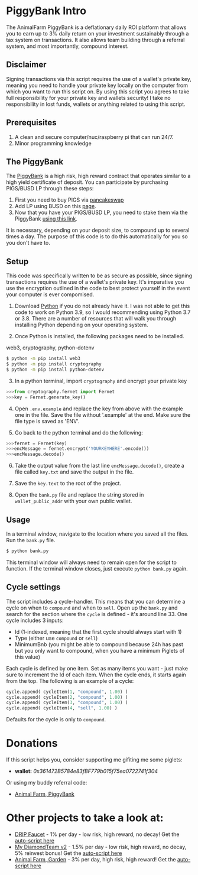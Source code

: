 # PiggyBank Intro

The AnimalFarm PiggyBank is a deflationary daily ROI platform that allows
you to earn up to 3% daily return on your investment sustainably through a tax system
on transactions. It also allows team building through a referral system, and most
importantly, compound interest. 

## Disclaimer
Signing transactions via this script requires the use of a wallet's private key, meaning you need to handle your private key locally on the computer from which you want to run this script on.
By using this script you agrees to take full responsibility for your private key and wallets security!
I take no responsibility in lost funds, wallets or anything related to using this script.

## Prerequisites
1. A clean and secure computer/nuc/raspberry pi that can run 24/7.
2. Minor programming knowledge

## The PiggyBank

The [PiggyBank](https://theanimal.farm/piggybank/0x361472B5784e83fBF779b015f75ea0722741f304) is a high risk, high reward contract that operates similar to a high yield 
certificate of deposit. You can participate by purchasing PIGS/BUSD LP through these steps: 
1. First you need to buy PIGS via [pancakeswap](https://pancakeswap.finance/swap#/swap?outputCurrency=0x3A4C15F96B3b058ab3Fb5FAf1440Cc19E7AE07ce) 
2. Add LP using BUSD on this [page](https://theanimal.farm/addliquidityPigs). 
3. Now that you have your PIGS/BUSD LP, you need to stake them via the PiggyBank [using this link](https://theanimal.farm/piggybank/0x361472B5784e83fBF779b015f75ea0722741f304).

It is necessary, depending on your deposit size, to compound up to several times a day. The purpose of this code
is to do this automatically for you so you don't have to. 

## Setup

This code was specifically written to be as secure as possible, since signing transactions requires the use of
a wallet's private key. It's imparative you use the encryption outlined in the code to best protect yourself
in the event your computer is ever compomised. 

1. Download [Python](https://www.python.org/downloads/) if you do not already have it. I was not able to get this code
to work on Python 3.9, so I would recommending using Python 3.7 or 3.8. There are a number of resources that will walk 
you through installing Python depending on your operating system.

2. Once Python is installed, the following packages need to be installed.

web3, cryptography, python-dotenv
 ```bash
$ python -m pip install web3
$ python -m pip install cryptography
$ python -m pip install python-dotenv
```

3. In a python terminal, import `cryptography` and encrypt your private key
```py
>>>from cryptography.fernet import Fernet
>>>key = Fernet.generate_key()
```

4. Open `.env.example` and replace the key from above with the example one in the file. Save the file without '.example' at the end. Make sure the file type is saved as 'ENV'. 

5. Go back to the python terminal and do the following:
```py
>>>fernet = Fernet(key)
>>>encMessage = fernet.encrypt('YOURKEYHERE'.encode())
>>>encMessage.decode()
```

6. Take the output value from the last line `encMessage.decode()`, create a file called `key.txt` and save the output in the file. 
7. Save the `key.text` to the root of the project.

8. Open the `bank.py` file and replace the string stored in `wallet_public_addr` with your own public wallet.

## Usage

In a terminal window, navigate to the location where you saved all the files. Run the `bank.py` file.

```bash
$ python bank.py
```

This terminal window will always need to remain open for the script to function. If the terminal window closes, just execute
`python bank.py` again.

## Cycle settings
The script includes a cycle-handler. This means that you can determine a cycle on when to `compound` and when to `sell`.
Open up the `bank.py` and search for the section where the `cycle` is defined - it's around line 33.
One cycle includes 3 inputs:
- Id (1-indexed, meaning that the first cycle should always start with 1)
- Type (either use `compound` or `sell`)
- MinimumBnb (you might be able to compound because 24h has past but you only want to compound, when you have a minimum Piglets of this value)

Each cycle is defined by one item. Set as many items you want - just make sure to increment the Id of each item. When the cycle ends, it starts again from the top.
The following is an example of a cycle:
```py
cycle.append( cycleItem(1, "compound", 1.00) )
cycle.append( cycleItem(2, "compound", 1.00) )
cycle.append( cycleItem(3, "compound", 1.00) )
cycle.append( cycleItem(4, "sell", 1.00) )
```

Defaults for the cycle is only to `compound`.

# Donations
If this script helps you, consider supporting me gifiting me some piglets: 
- **wallet:** *0x361472B5784e83fBF779b015f75ea0722741f304*

Or using my buddy referral code:
- [Animal Farm, PiggyBank](https://theanimal.farm/piggybank/0x361472B5784e83fBF779b015f75ea0722741f304)


# Other projects to take a look at:
- [DRIP Faucet](https://drip.community/faucet?buddy=0x361472B5784e83fBF779b015f75ea0722741f304) - 1% per day - low risk, high reward, no decay! Get the [auto-script here](https://github.com/jacktripperz/hydrator)
- [My DiamondTeam v2](https://mydiamondteam.online/v2/?ref=0x361472b5784e83fbf779b015f75ea0722741f304) - 1.5% per day - low risk, high reward, no decay, 5% reinvest bonus! Get the [auto-script here](https://github.com/jacktripperz/diamond_team)
- [Animal Farm, Garden](https://theanimal.farm/referrals/0x361472B5784e83fBF779b015f75ea0722741f304) - 3% per day, high risk, high reward! Get the [auto-script here](https://github.com/jacktripperz/planter)

